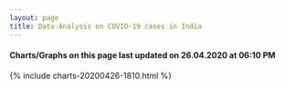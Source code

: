 ```yaml
---
layout: page
title: Data-Analysis on COVID-19 cases in India
---
```

#### Charts/Graphs on this page last updated on 26.04.2020 at 06:10 PM
{% include charts-20200426-1810.html %}